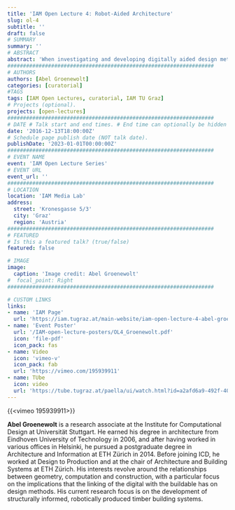 ```yaml
---
title: 'IAM Open Lecture 4: Robot-Aided Architecture'
slug: ol-4
subtitle: ''
draft: false
# SUMMARY
summary: ''
# ABSTRACT 
abstract: 'When investigating and developing digitally aided design methods and robotic fabrication processes, current building methods and design approaches are inherently questioned. How will computational tools and robotics shape building systems of the future? Is the digital revolution a chance to bring designers closer to the process of making? Will material still matter? Should architects become computer scientists? Will design see a shift from drawing to directing? By discussing a series of projects that explore various approaches to computational design, tentative answers to these questions can be formulated.'
##################################################################
# AUTHORS 
authors: [Abel Groenewolt]
categories: [curatorial]
#TAGS
tags: [IAM Open Lectures, curatorial, IAM TU Graz]
# Projects (optional).
projects: [open-lectures]
##################################################################
# DATE # Talk start and end times. # End time can optionally be hidden by prefixing the line with `#`.
date: '2016-12-13T18:00:00Z'
# Schedule page publish date (NOT talk date).
publishDate: '2023-01-01T00:00:00Z'
##################################################################
# EVENT NAME 
event: 'IAM Open Lecture Series'
# EVENT URL 
event_url: ''
##################################################################
# LOCATION 
location: 'IAM Media Lab'
address:
  street: 'Kronesgasse 5/3'
  city: 'Graz'
  region: 'Austria'
##################################################################
# FEATURED
# Is this a featured talk? (true/false)
featured: false

# IMAGE 
image:
  caption: 'Image credit: Abel Groenewolt'
#  focal_point: Right
##################################################################

# CUSTOM LINKS 
links:
- name: 'IAM Page'
  url: 'https://iam.tugraz.at/main-website/iam-open-lecture-4-abel-groenewolt-robot-aided-architecture/'
- name: 'Event Poster'
  url: '/IAM-open-lecture-posters/OL4_Groenewolt.pdf'
  icon: 'file-pdf'
  icon_pack: fas
- name: Video
  icon: 'vimeo-v'
  icon_pack: fab
  url: 'https://vimeo.com/195939911'
- name: TUbe
  icon: video
  url: 'https://tube.tugraz.at/paella/ui/watch.html?id=a2afd6a9-492f-40d0-b4b6-dd179ada1f5c'
---
```


<!--
IAM Open Lecture #4  
Abel Groenewolt „Robot-Aided Architecture“  
17:00 Tuesday 13 Dec 2016  
IAM Media Lab, Kronesgasse 5/3
-->


{{<vimeo 195939911>}}


**Abel Groenewolt** is a research associate at the Institute for Computational Design at Universität Stuttgart. He earned his degree in architecture from Eindhoven University of Technology in 2006, and after having worked in various offices in Helsinki, he pursued a postgraduate degree in Architecture and Information at ETH Zürich in 2014. Before joining ICD, he worked at Design to Production and at the chair of Architecture and Building Systems at ETH Zürich. His interests revolve around the relationships between geometry, computation and construction, with a particular focus on the implications that the linking of the digital with the buildable has on design methods. His current research focus is on the development of structurally informed, robotically produced timber building systems.

<!--
Event poster https://iam.tugraz.at/wp-content/uploads/2016/11/IAM_OL_4_AGroenewolt.pdf

Original post: https://iam.tugraz.at/2016/11/am-open-lecture-4-abel-groenewelt-robot-aided-architecture/

-->